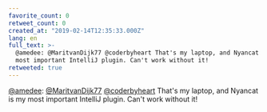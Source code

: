 ```yaml
---
favorite_count: 0
retweet_count: 0
created_at: "2019-02-14T12:35:33.000Z"
lang: en
full_text: >-
  @amedee: @MaritvanDijk77 @coderbyheart That's my laptop, and Nyancat is my
  most important IntelliJ plugin. Can't work without it!
retweeted: true
---
```


[@amedee](https://twitter.com/amedee):
[@MaritvanDijk77](https://twitter.com/MaritvanDijk77)
[@coderbyheart](https://twitter.com/coderbyheart) That's my laptop, and Nyancat
is my most important IntelliJ plugin. Can't work without it!
